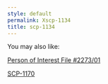 ```yaml
---
style: default
permalink: Xscp-1134
title: scp-1134
---
```

You may also like:

[Person of Interest File #2273/01](http://scp-wiki.net/scp-2273-f)

[SCP-1170](http://scp-wiki.net/scp-1170)
